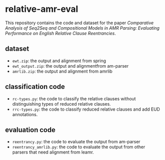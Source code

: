# relative-amr-eval
This repository contains the code and dataset for the paper *Comparative Analysis of Seq2Seq and Compositional Models in AMR Parsing: Evaluating Performance on English Relative Clause Reentrancies*.

## dataset
- ```ewt.zip```: the output and alignment from spring
- ```ewt_output.zip```: the output and alignmentfrom am-parser
- ```amrlib.zip```: the output and alignment from amrlib
## classification code
- ```rc-types.py```: the code to classify the relative clauses without distinguishing types of reduced relative clauses.
- ```rrc-types.py```: the code to classify reduced relative clauses and add EUD annotations.
## evaluation code
- ```reentrancy.py```: the code to evaluate the output from am-parser
- ```reentrancy_amrlib.py```: the code to evaluate the output from other parsers that need alignment from leamr.
